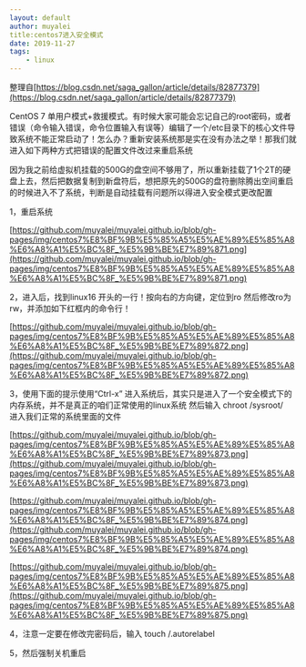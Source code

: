 ```yaml
---
layout: default
author: muyalei
title:centos7进入安全模式
date: 2019-11-27
tags:
    - linux
---
```



整理自[https://blog.csdn.net/saga_gallon/article/details/82877379](https://blog.csdn.net/saga_gallon/article/details/82877379)


CentOS 7 单用户模式+救援模式。有时候大家可能会忘记自己的root密码，或者错误（命令输入错误，命令位置输入有误等）编辑了一个/etc目录下的核心文件导致系统不能正常启动了！怎么办？重新安装系统那是实在没有办法之举！那我们就进入如下两种方式把错误的配置文件改过来重启系统

因为我之前给虚拟机挂载的500G的盘空间不够用了，所以重新挂载了1个2T的硬盘上去，然后把数据复制到新盘符后，想把原先的500G的盘符删除腾出空间重启的时候进入不了系统，判断是自动挂载有问题所以得进入安全模式更改配置

1，重启系统

[https://github.com/muyalei/muyalei.github.io/blob/gh-pages/img/centos7%E8%BF%9B%E5%85%A5%E5%AE%89%E5%85%A8%E6%A8%A1%E5%BC%8F_%E5%9B%BE%E7%89%871.png](https://github.com/muyalei/muyalei.github.io/blob/gh-pages/img/centos7%E8%BF%9B%E5%85%A5%E5%AE%89%E5%85%A8%E6%A8%A1%E5%BC%8F_%E5%9B%BE%E7%89%871.png)

2，进入后，找到linux16 开头的一行！按向右的方向键，定位到ro 然后修改ro为rw，并添加如下红框内的命令行！

[https://github.com/muyalei/muyalei.github.io/blob/gh-pages/img/centos7%E8%BF%9B%E5%85%A5%E5%AE%89%E5%85%A8%E6%A8%A1%E5%BC%8F_%E5%9B%BE%E7%89%872.png](https://github.com/muyalei/muyalei.github.io/blob/gh-pages/img/centos7%E8%BF%9B%E5%85%A5%E5%AE%89%E5%85%A8%E6%A8%A1%E5%BC%8F_%E5%9B%BE%E7%89%872.png)

3，使用下面的提示使用“Ctrl-x”
进入系统后，其实只是进入了一个安全模式下的内存系统，并不是真正的咱们正常使用的linux系统
然后输入 chroot /sysroot/   进入我们正常的系统里面的文件

[https://github.com/muyalei/muyalei.github.io/blob/gh-pages/img/centos7%E8%BF%9B%E5%85%A5%E5%AE%89%E5%85%A8%E6%A8%A1%E5%BC%8F_%E5%9B%BE%E7%89%873.png](https://github.com/muyalei/muyalei.github.io/blob/gh-pages/img/centos7%E8%BF%9B%E5%85%A5%E5%AE%89%E5%85%A8%E6%A8%A1%E5%BC%8F_%E5%9B%BE%E7%89%873.png)

[https://github.com/muyalei/muyalei.github.io/blob/gh-pages/img/centos7%E8%BF%9B%E5%85%A5%E5%AE%89%E5%85%A8%E6%A8%A1%E5%BC%8F_%E5%9B%BE%E7%89%874.png](https://github.com/muyalei/muyalei.github.io/blob/gh-pages/img/centos7%E8%BF%9B%E5%85%A5%E5%AE%89%E5%85%A8%E6%A8%A1%E5%BC%8F_%E5%9B%BE%E7%89%874.png)

[https://github.com/muyalei/muyalei.github.io/blob/gh-pages/img/centos7%E8%BF%9B%E5%85%A5%E5%AE%89%E5%85%A8%E6%A8%A1%E5%BC%8F_%E5%9B%BE%E7%89%875.png](https://github.com/muyalei/muyalei.github.io/blob/gh-pages/img/centos7%E8%BF%9B%E5%85%A5%E5%AE%89%E5%85%A8%E6%A8%A1%E5%BC%8F_%E5%9B%BE%E7%89%875.png)

4，注意一定要在修改完密码后，输入
touch /.autorelabel 

5，然后强制关机重启
